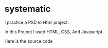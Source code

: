 # systematic
I practice a PSD to Html project. 

In this Preject I used HTML, CSS, And Javascript.

Here is the source code

